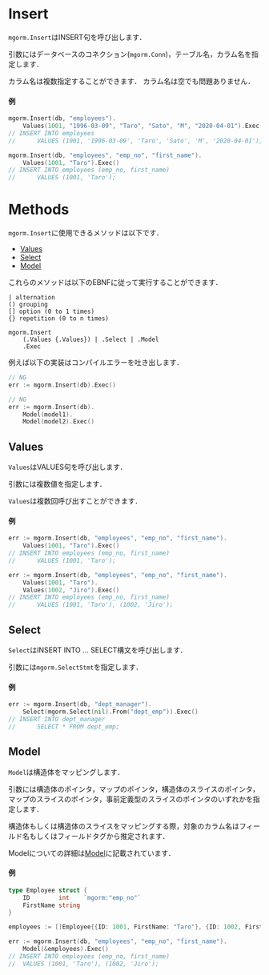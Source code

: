 # Insert
`mgorm.Insert`はINSERT句を呼び出します．

引数にはデータベースのコネクション(`mgorm.Conn`)，テーブル名，カラム名を指定します．

カラム名は複数指定することができます．
カラム名は空でも問題ありません．

#### 例
```go
mgorm.Insert(db, "employees").
    Values(1001, "1996-03-09", "Taro", "Sato", "M", "2020-04-01").Exec()
// INSERT INTO employees
//      VALUES (1001, '1996-03-09', 'Taro', 'Sato', 'M', '2020-04-01');

mgorm.Insert(db, "employees", "emp_no", "first_name").
    Values(1001, "Taro").Exec()
// INSERT INTO employees (emp_no, first_name)
//      VALUES (1001, 'Taro');
```


# Methods
`mgorm.Insert`に使用できるメソッドは以下です．

- [Values](https://github.com/champon1020/mgorm/tree/main/docs/insert_jp.md#values)
- [Select](https://github.com/champon1020/mgorm/tree/main/docs/insert_jp.md#select)
- [Model](https://github.com/champon1020/mgorm/tree/main/docs/insert_jp.md#model)

これらのメソッドは以下のEBNFに従って実行することができます．

```
| alternation
() grouping
[] option (0 to 1 times)
{} repetition (0 to n times)

mgorm.Insert
    (.Values {.Values}) | .Select | .Model
    .Exec
```

例えば以下の実装はコンパイルエラーを吐き出します．

```go
// NG
err := mgorm.Insert(db).Exec()

// NG
err := mgorm.Insert(db).
    Model(model1).
    Model(model2).Exec()
```


## Values
`Values`はVALUES句を呼び出します．

引数には複数値を指定します．

`Values`は複数回呼び出すことができます．

#### 例
```go
err := mgorm.Insert(db, "employees", "emp_no", "first_name").
    Values(1001, "Taro").Exec()
// INSERT INTO employees (emp_no, first_name)
//      VALUES (1001, 'Taro');

err := mgorm.Insert(db, "employees", "emp_no", "first_name").
    Values(1001, "Taro").
    Values(1002, "Jiro").Exec()
// INSERT INTO employees (emp_no, first_name)
//      VALUES (1001, 'Taro'), (1002, 'Jiro');
```


## Select
`Select`はINSERT INTO ... SELECT構文を呼び出します．

引数には`mgorm.SelectStmt`を指定します．

#### 例
```go
err := mgorm.Insert(db, "dept_manager").
    Select(mgorm.Select(nil).From("dept_emp")).Exec()
// INSERT INTO dept_manager
//      SELECT * FROM dept_emp;
```


## Model
`Model`は構造体をマッピングします．

引数には構造体のポインタ，マップのポインタ，構造体のスライスのポインタ，マップのスライスのポインタ，事前定義型のスライスのポインタのいずれかを指定します．

構造体もしくは構造体のスライスをマッピングする際，対象のカラム名はフィールド名もしくはフィールドタグから推定されます．

Modelについての詳細は[Model](https://github.com/champon1020/mgorm/blob/main/docs/model_jp.md)に記載されています．

#### 例
```go
type Employee struct {
    ID        int    `mgorm:"emp_no"`
    FirstName string
}

employees := []Employee{{ID: 1001, FirstName: "Taro"}, {ID: 1002, FirstName: "Jiro"}}

err := mgorm.Insert(db, "employees", "emp_no", "first_name").
    Model(&employees).Exec()
// INSERT INTO employees (emp_no, first_name)
//  VALUES (1001, 'Taro'), (1002, 'Jiro');
```
